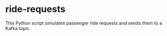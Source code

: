 # ride-requests

This Python script simulates passenger ride requests and sends them to a Kafka topic.